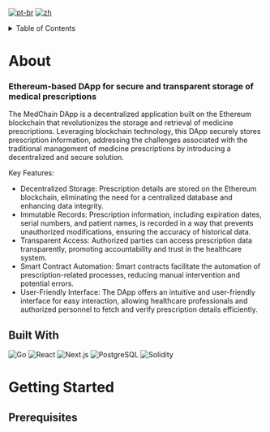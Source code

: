 [![pt-br](https://img.shields.io/badge/lang-pt--br-green.svg)](https://github.com/pinkskirts/medchain/blob/dev/README.pt-br.md)
[![zh](https://img.shields.io/badge/lang-zh-red.svg)](https://github.com/pinkskirts/medchain/blob/dev/README.zh.md)

<!-- TABLE OF CONTENTS -->
<details>
  <summary>Table of Contents</summary>
</details>

# About
### Ethereum-based DApp for secure and transparent storage of medical prescriptions

The MedChain DApp is a decentralized application built on the Ethereum blockchain that revolutionizes the storage and retrieval of medicine prescriptions. Leveraging blockchain technology, this DApp securely stores prescription information, addressing the challenges associated with the traditional management of medicine prescriptions by introducing a decentralized and secure solution.

Key Features:
* Decentralized Storage: Prescription details are stored on the Ethereum blockchain, eliminating the need for a centralized database and enhancing data integrity.
* Immutable Records: Prescription information, including expiration dates, serial numbers, and patient names, is recorded in a way that prevents unauthorized modifications, ensuring the accuracy of historical data.
* Transparent Access: Authorized parties can access prescription data transparently, promoting accountability and trust in the healthcare system.
* Smart Contract Automation: Smart contracts facilitate the automation of prescription-related processes, reducing manual intervention and potential errors.
* User-Friendly Interface: The DApp offers an intuitive and user-friendly interface for easy interaction, allowing healthcare professionals and authorized personnel to fetch and verify prescription details efficiently.

## Built With
<!-- Icons - https://raw.githubusercontent.com/progfay/shields-with-icon/master/README.md -->
![Go](https://img.shields.io/static/v1?style=for-the-badge&message=Go&color=00ADD8&logo=Go&logoColor=FFFFFF&label=)
![React](https://img.shields.io/static/v1?style=for-the-badge&message=React&color=222222&logo=React&logoColor=61DAFB&label=)
![Next.js](https://img.shields.io/static/v1?style=for-the-badge&message=Next.js&color=000000&logo=Next.js&logoColor=FFFFFF&label=)
![PostgreSQL](https://img.shields.io/static/v1?style=for-the-badge&message=PostgreSQL&color=4169E1&logo=PostgreSQL&logoColor=FFFFFF&label=)
![Solidity](https://img.shields.io/static/v1?style=for-the-badge&message=Solidity&color=363636&logo=Solidity&logoColor=FFFFFF&label=)

# Getting Started

## Prerequisites
